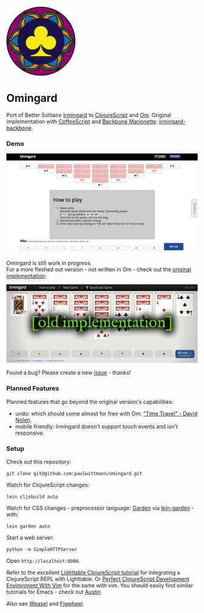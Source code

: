 ![Omingard Logo](/omingard-logo.png)

# Omingard
Port of Better Solitaire [Irmingard](http://irmingard.herokuapp.com) to [ClojureScript](https://github.com/clojure/clojurescript) and [Om](https://github.com/swannodette/om).
Original implementation with [CoffeeScript](http://coffeescript.org) and [Backbone Marionette](http://marionettejs.com):
[irmingard-backbone](https://github.com/paulwittmann/irmingard-backbone).

### Demo
[![screenshot of Omingard](/screenshot_omingard.png)](https://omingard.5apps.com)

Omingard is still work in progress.  
For a more fleshed out version - not written in Om - check out the
[original implementation](http://irmingard.herokuapp.com):

[![screenshot of Irmingard](/screenshot_irmingard.png)](http://irmingard.herokuapp.com)

Found a bug? Please create a new [issue](https://github.com/paulwittmann/omingard/issues) - thanks!

### Planned Features
Planned features that go beyond the original version's capabilities:
+ undo: which should come almost for free with Om: ["Time Travel" - David Nolen](https://swannodette.github.io/2013/12/31/time-travel).
+ mobile friendly: Irmingard doesn't support touch events and isn't responsive.

### Setup
Check out this repository:

    git clone git@github.com:paulwittmann/omingard.git

Watch for ClojureScript changes:

    lein cljsbuild auto

Watch for CSS changes - preprocessor language: [Garden](https://github.com/noprompt/garden) via [lein-garden](https://github.com/noprompt/lein-garden) - with:

    lein garden auto

Start a web server:

    python -m SimpleHTTPServer

Open `http://localhost:8000`.

Refer to the excellent [Lighttable ClojureScript tutorial](https://github.com/swannodette/lt-cljs-tutorial) for integrating a ClojureScript REPL with Lighttable.
Or [Perfect ClojureScript Development Environment With Vim](https://astashov.github.io/blog/2014/07/30/perfect-clojurescript-development-environment-with-vim) for the same with vim.
You should easily find similar tutorials for Emacs - check out [Austin](https://github.com/cemerick/austin).

Also see [Weasel](https://github.com/tomjakubowski/weasel) and [Figwheel](https://github.com/bhauman/lein-figwheel).
